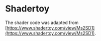 # Shadertoy

The shader code was adapted from [https://www.shadertoy.com/view/Ms2SD1](https://www.shadertoy.com/view/Ms2SD1).
